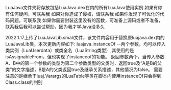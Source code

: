 LuaJava文件夹将存放包括LuaJava.dex在内的所有LuaJava使用实例
如果有你有任何疑问，可联系我
如果对你造成了侵权，请联系我
如果你发现了可优化的代码问题，可联系我
如果你需要封装这里没有的函数，可准备上源码或者不准备，联系我后我可以尝试帮助，因为我才学Java没多久

2022.1.17上传了LuaJavaLib.smali文件，该文件内容用于替换原luajava.dex内的LuaJavaLib类，本次更新内容如下:
luajava.instanceOf --两个参数，均可以传入类实例（LuaUserdata）或类全名（LuaString类型）,其使用的是isAssignableFrom，但也实现了instanceof的功能。
返回参数两个，当传入参数A、B中的第一个参数的类型为第二个参数类型的父类时，返回true及“A是B的父类”的文字描述，B是A的父类返回true及继承关系描述，其他情况为false。
需要注意的是继承于luaj.Varargs的LuaTable等类在脚本内使用instanceOf只会得到Class.class的判别


